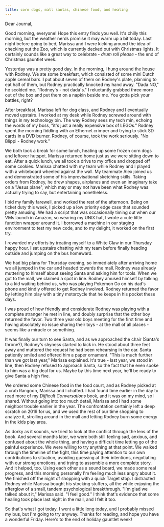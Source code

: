 ```yaml
---
title: corn dogs, mall santas, chinese food, and healing
---
```


Dear Journal,

Good morning, everyone! Hope this entry finds you well. It's chilly this
morning, but the weather nerds promise it may warm up a bit today. Last
night before going to bed, Marissa and I were kicking around the idea of
checking out the Zoo, which is currently decked out with Christmas
lights. It certainly sounds like a great way to celebrate - *drum roll
please* - the end of Christmas gauntlet week.

Yesterday was a pretty good day. In the morning, I hung around the house
with Rodney. We ate some breakfast, which consisted of some mini Dutch
apple cereal bars. I put about seven of them on Rodney's plate, planning
to eat half of them, but Rodney practically knocked my hand away. "Dada
NO," he scolded me. "Rodney's - not dada's." I reluctantly grabbed three
more out of the box and put them on a napkin beside me. You gotta pick
your battles, right?

After breakfast, Marissa left for dog class, and Rodney and I eventually
moved upstairs. I worked at my desk while Rodney screwed around with
things in my technology bin. The way Rodney sees my tech min, echoing
the words of my boss, "it's just a really expensive box of LEGOs."
Rodney spent the morning fiddling with an Ethernet crimper and trying to
stick SD cards in a DVD burner. Rodney, of course, took the work
seriously. "No Blippi - Rodney work."

We both took a break for some lunch, heating up some frozen corn dogs
and leftover hutspot. Marissa returned home just as we were sitting down
to eat. After a quick lunch, we all took a drive to my office and
dropped off some cookies. Marissa chatted with my team while Rodney and
I played with a whiteboard wheeled against the wall. My teammate Alex
joined us and demonstrated some of his improvisational sketching skills.
Taking orders from Rodney, he drew shapes, airplanes and even an
imaginary take on a "Jesus plane", which may or may not have been what
Rodney was actually trying to say, but entertaining nonetheless.

I bid my family farewell, and worked the rest of the afternoon. Being on
ticket duty this week, I picked up a low priority edge case that sounded
pretty amusing. We had a script that was occasionally timing out when
our VMs launch in Amazon, so wearing my UNIX hat, I wrote a cute little
function wrapper around it. I borrowed a machine in our staging
environment to test my new code, and to my delight, it worked on the
first try.

I rewarded my efforts by treating myself to a White Claw in our Thursday
happy hour. I sat upstairs chatting with my team before finally heading
outside and jumping on the bus homeward.

We had big plans for Thursday evening, so immediately after arriving
home we all jumped in the car and headed towards the mall. Rodney was
already muttering to himself about seeing Santa and asking him for
tools. When we got to the mall, we claimed a spot in line. Rodney amused
himself by talking to a kid waiting behind us, who was playing Pokemon
Go on his dad's phone and kindly offered to get Rodney involved. Rodney
returned the favor by letting him play with a tiny motorcycle that he
keeps in his pocket these days.

I was proud of how friendly and considerate Rodney was playing with a
complete stranger he met in line, and doubly surprise that the other boy
returned the favor. Two three year old boys meeting for the first time
and having absolutely no issue sharing their toys - at the mall of all
places - seems like a miracle or something.

It was finally our turn to see Santa, and as we approached the chair
(Santa's throne?), Rodney's shyness started to kick in. He stood about
three feet away and muttered the request he had been rehearsing in the
car. Santa patiently smiled and offered him a paper ornament. "This is
much further than we got last year," Marissa explained. It's true - last
year, we stood in line, then Rodney refused to approach Santa, so the
fact that he even spoke to him was a big deal for us. Maybe by this time
next year, he'll be ready to give Santa a high five.

We ordered some Chinese food in the food court, and as Rodney picked at
a crab Rangoon, Marissa and I chatted. I had found time earlier in the
day to read more of my *Difficult Conversations* book, and it was on my
mind, so I shared. Without going into too much detail, Marissa and I had
some neighbor trouble earlier in the year. The confrontation certainly
left a deep scratch on 2019 for us, and we used the rest of our time
shopping to analyze it, strolling around in the mall and letting Rodney
burn some energy in the kids play area.

As dorky as it sounds, we tried to look at the conflict through the lens
of the book. And several months later, we were both still feeling sad,
anxious, and confused about the whole thing, and having a difficult time
letting go of the painful experience. We were willing to try anything at
that point. We walked through the timeline of the fight, this time
paying attention to our own contributions to situation, avoiding
guessing at their intentions, negotiating with our strong emotions, and
trying to assemble a more complete story. And it helped, too. Using each
other as a sound board, we made some real progress, and this morning
personally I'm feeling much less angry about it. We finished off the
night of shopping with a quick Target stop. I distracted Rodney while
Marissa bought his stocking stuffers, all the while enjoying the
afterglow of a small, tandem psychological breakthrough. "I'm glad we
talked about it," Marissa said. "I feel good." I think that's evidence
that some healing took place last night in the mall, and I felt it too.

So that's what I got today. I went a little long today, and I probably
missed my bus, but I'm going to try anyway. Thanks for reading, and hope
you have a wonderful Friday. Here's to the end of holiday gauntlet week!

